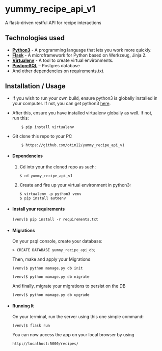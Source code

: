 # yummy_recipe_api_v1
A flask-driven restful API for recipe interactions


## Technologies used
* **[Python3](https://www.python.org/downloads/)** - A programming language that lets you work more quickly.
* **[Flask](flask.pocoo.org/)** - A microframework for Python based on Werkzeug, Jinja 2.
* **[Virtualenv](https://virtualenv.pypa.io/en/stable/)** - A tool to create virtual environments.
* **[PostgreSQL](https://www.postgresql.org/download/)** – Postgres database
* And other dependencies on requirements.txt.


## Installation / Usage
* If you wish to run your own build, ensure python3 is globally installed in your computer. If not, you can get python3 [here](https://www.python.org).
* After this, ensure you have installed virtualenv globally as well. If not, run this:
    ```
        $ pip install virtualenv
    ```
* Git clone this repo to your PC
    ```
        $ https://github.com/otim22/yummy_recipe_api_v1
    ```


* #### Dependencies
    1. Cd into your the cloned repo as such:
        ```
        $ cd yummy_recipe_api_v1
        ```

    2. Create and fire up your virtual environment in python3:
        ```
        $ virtualenv -p python3 venv
        $ pip install autoenv
        ```

* #### Install your requirements
    ```
    (venv)$ pip install -r requirements.txt
    ```

* #### Migrations
    On your psql console, create your database:
    ```
    > CREATE DATABASE yummy_recipe_api_db;
    ```
    Then, make and apply your Migrations
    ```
    (venv)$ python manage.py db init

    (venv)$ python manage.py db migrate
    ```

    And finally, migrate your migrations to persist on the DB
    ```
    (venv)$ python manage.py db upgrade
    ```

* #### Running It
    On your terminal, run the server using this one simple command:
    ```
    (venv)$ flask run
    ```
    You can now access the app on your local browser by using
    ```
    http://localhost:5000/recipes/
    ```
